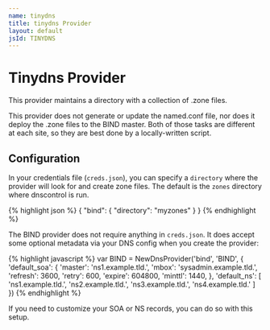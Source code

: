 ```yaml
---
name: tinydns
title: tinydns Provider
layout: default
jsId: TINYDNS
---
```

# Tinydns Provider
This provider maintains a directory with a collection of .zone files.

This provider does not generate or update the named.conf file, nor does it deploy the .zone files to the BIND master.
Both of those tasks are different at each site, so they are best done by a locally-written script.


## Configuration
In your credentials file (`creds.json`), you can specify a `directory` where the provider will look for and create zone files. The default is the `zones` directory where dnscontrol is run.

{% highlight json %}
{
  "bind": {
    "directory": "myzones"
  }
}
{% endhighlight %}

The BIND provider does not require anything in `creds.json`. It does accept some optional metadata via your DNS config when you create the provider:

{% highlight javascript %}
var BIND = NewDnsProvider('bind', 'BIND', {
        'default_soa': {
        'master': 'ns1.example.tld.',
        'mbox': 'sysadmin.example.tld.',
        'refresh': 3600,
        'retry': 600,
        'expire': 604800,
        'minttl': 1440,
    },
    'default_ns': [
        'ns1.example.tld.',
        'ns2.example.tld.',
        'ns3.example.tld.',
        'ns4.example.tld.'
    ]
})
{% endhighlight %}

If you need to customize your SOA or NS records, you can do so with this setup.
